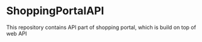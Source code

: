 # ShoppingPortalAPI
This repository contains API part of shopping portal, which is build on top of web API
